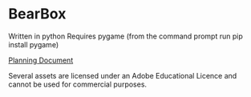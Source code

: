 # BearBox
Written in python
Requires pygame (from the command prompt run pip install pygame)

[Planning Document](https://docs.google.com/document/d/1rtg9Jhf5TqfhTUPTfvigeBtKigOFr7ZMfYUXiAdAxsw/edit?usp=sharing)

Several assets are licensed under an Adobe Educational Licence and cannot be used for commercial purposes.
